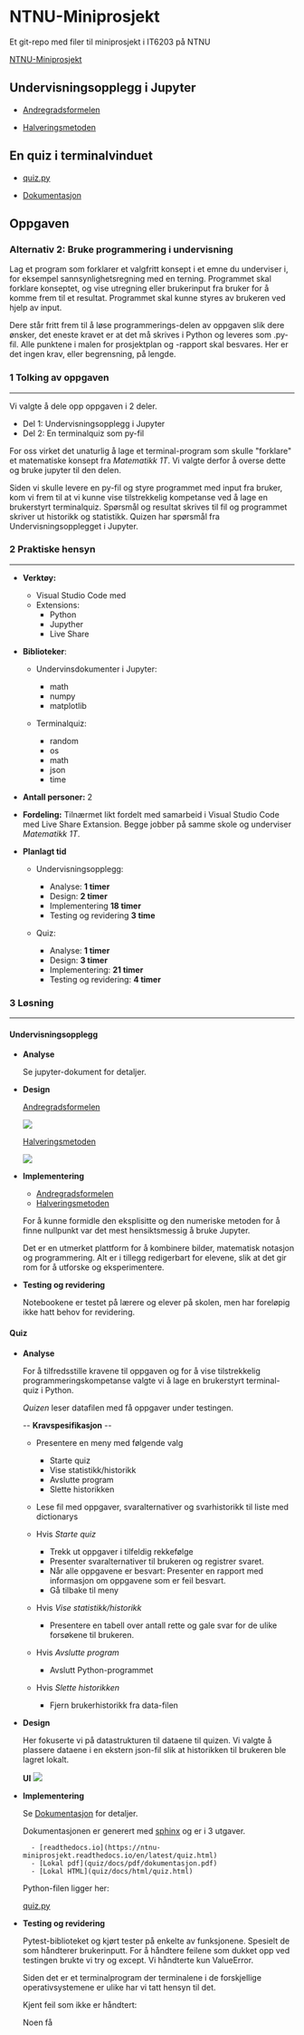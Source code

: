 # NTNU-Miniprosjekt

Et git-repo med filer til miniprosjekt i IT6203 på NTNU

[NTNU-Miniprosjekt](https://github.com/mareis/NTNU-Miniprosjekt)

## Undervisningsopplegg i Jupyter
    
- [Andregradsformelen](undervisning/Andregradsformelen.ipynb)

- [Halveringsmetoden](undervisning/Halveringsmetoden.ipynb)



## En quiz i terminalvinduet 
- [quiz.py](quiz/quiz.py)

- [Dokumentasjon](https://ntnu-miniprosjekt.readthedocs.io/en/latest/quiz.html)

## Oppgaven

### **Alternativ 2:** Bruke programmering i undervisning

Lag et program som forklarer et valgfritt konsept i et emne du underviser i, for eksempel
sannsynlighetsregning med en terning. Programmet skal forklare konseptet, og vise utregning eller
brukerinput fra bruker for å komme frem til et resultat. Programmet skal kunne styres av brukeren ved hjelp av input.

Dere står fritt frem til å løse programmerings-delen av oppgaven slik dere ønsker, det eneste kravet er at det må skrives i Python og leveres som .py-fil. Alle punktene i malen for prosjektplan og -rapport skal besvares. Her er det ingen krav, eller begrensning, på lengde.


### 1 Tolking av oppgaven
---

Vi valgte å dele opp oppgaven i 2 deler. 

- Del 1: Undervisningsopplegg i Jupyter
- Del 2: En terminalquiz som py-fil 

For oss virket det unaturlig å lage et terminal-program som skulle "forklare" et matematiske konsept fra *Matematikk 1T*. Vi valgte derfor å overse dette og bruke jupyter til den delen. 

Siden vi skulle levere en py-fil og styre programmet med input fra bruker, kom vi frem til at vi kunne vise tilstrekkelig kompetanse ved å lage en brukerstyrt terminalquiz. Spørsmål og resultat skrives til fil og programmet skriver ut historikk og statistikk. Quizen har spørsmål fra Undervisningsopplegget i Jupyter.
 

### 2 Praktiske hensyn 
---

- **Verktøy:** 
    - Visual Studio Code med
    - Extensions:
        - Python
        - Jupyther
        - Live Share

- **Biblioteker**:
    - Undervinsdokumenter i Jupyter:
        - math
        - numpy
        - matplotlib

    - Terminalquiz:
        - random
        - os
        - math
        - json
        - time

- **Antall personer:** 2

- **Fordeling:** Tilnærmet likt fordelt med samarbeid i Visual Studio Code med Live Share Extansion. Begge jobber på samme skole og underviser *Matematikk 1T*.

- **Planlagt tid**
    - Undervisningsopplegg:
        - Analyse:  **1 timer**
        - Design: **2 timer**
        - Implementering **18 timer**
        - Testing og revidering **3 time**

    - Quiz:
        - Analyse:  **1 timer**
        - Design: **3 timer**
        - Implementering:  **21 timer**
        - Testing og revidering:  **4 timer**



### 3 Løsning
---


#### **Undervisningsopplegg**

- **Analyse**

    Se jupyter-dokument for detaljer.

- **Design**

    [Andregradsformelen](undervisning/Andregradsformelen.ipynb)
 

    <img src="undervisning/bilder/andregradsformelen.svg">
        

    [Halveringsmetoden](undervisning/Halveringsmetoden.ipynb)

    <img src="undervisning/bilder/halveringsmetoden-2.svg">



- **Implementering**

    - [Andregradsformelen](undervisning/Andregradsformelen.ipynb)
    - [Halveringsmetoden](undervisning/Halveringsmetoden.ipynb)
        
    For å kunne formidle den eksplisitte og den numeriske metoden for å finne nullpunkt var det mest hensiktsmessig å bruke Jupyter.

    Det er en utmerket plattform for å kombinere bilder, matematisk notasjon og programmering. Alt er i tillegg redigerbart for elevene, slik at det gir rom for å utforske og eksperimentere. 


- **Testing og revidering**

    Notebookene er testet på lærere og elever på skolen, men har foreløpig ikke hatt behov for revidering.



#### **Quiz**

- **Analyse**
    
    For å tilfredsstille kravene til oppgaven og for å vise tilstrekkelig programmeringskompetanse valgte vi å lage en brukerstyrt terminal-quiz i Python. 
    
    *Quizen* leser datafilen med få oppgaver under testingen.

    -- **Kravspesifikasjon** -- 
    - Presentere en meny med følgende valg
        - Starte quiz
        - Vise statistikk/historikk
        - Avslutte program
        - Slette historikken

    - Lese fil med oppgaver, svaralternativer og svarhistorikk til liste med dictionarys

    - Hvis *Starte quiz*
        - Trekk ut oppgaver i tilfeldig rekkefølge
        - Presenter svaralternativer til brukeren og registrer svaret.
        - Når alle oppgavene er besvart: Presenter en rapport med informasjon om oppgavene som er feil besvart.
        - Gå tilbake til meny

    - Hvis *Vise statistikk/historikk*
        - Presentere en tabell over antall rette og gale svar for de ulike forsøkene til brukeren.

    
    - Hvis *Avslutte program*
        - Avslutt Python-programmet

    - Hvis *Slette historikken*
        - Fjern brukerhistorikk fra data-filen

- **Design**
        
    Her fokuserte vi på datastrukturen til dataene til quizen. Vi valgte å plassere dataene i en ekstern json-fil slik at historikken til brukeren ble lagret lokalt.

    **UI**
        <img src="undervisning/bilder/quiz.png">


- **Implementering**

    Se [Dokumentasjon](https://ntnu-miniprosjekt.readthedocs.io/en/latest/quiz.html) for detaljer.

    Dokumentasjonen er generert med [sphinx](https://www.sphinx-doc.org/) og er i 3 utgaver.
    
        - [readthedocs.io](https://ntnu-miniprosjekt.readthedocs.io/en/latest/quiz.html)
        - [Lokal pdf](quiz/docs/pdf/dokumentasjon.pdf)
        - [Lokal HTML](quiz/docs/html/quiz.html)


    Python-filen ligger her:

    [quiz.py](quiz/quiz.py)

    
- **Testing og revidering**

    Pytest-biblioteket og kjørt tester på enkelte av funksjonene. Spesielt de som håndterer brukerinputt. For å håndtere feilene som dukket opp ved testingen brukte vi try og except. Vi håndterte kun ValueError. 

    Siden det er et terminalprogram der terminalene i de forskjellige operativsystemene er ulike har vi tatt hensyn til det.

    Kjent feil som ikke er håndtert:

    Noen få 